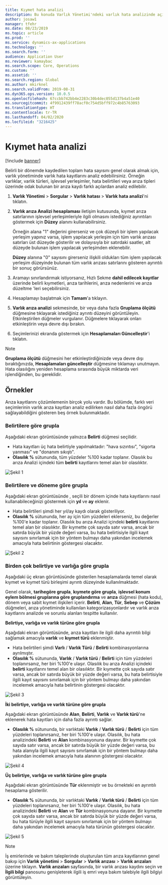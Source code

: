 ```yaml
---
title: Kıymet hata analizi
description: Bu konuda Varlık Yönetimi'ndeki varlık hata analizinde açıklanmaktadır.
author: josaw1
manager: tfehr
ms.date: 08/23/2019
ms.topic: article
ms.prod: ''
ms.service: dynamics-ax-applications
ms.technology: ''
ms.search.form: ''
audience: Application User
ms.reviewer: kamaybac
ms.search.scope: Core, Operations
ms.custom: ''
ms.assetid: ''
ms.search.region: Global
ms.author: mkirknel
ms.search.validFrom: 2019-08-31
ms.dyn365.ops.version: 10.0.5
ms.openlocfilehash: 67ccbb742bb4e2283c30b4dec055d137b4a51e40
ms.sourcegitcommit: 4f9912439ff78acf0c754d5bff972c4b85763093
ms.translationtype: HT
ms.contentlocale: tr-TR
ms.lasthandoff: 04/02/2020
ms.locfileid: "3216425"
---
```

# <a name="asset-fault-analysis"></a>Kıymet hata analizi

[!include [banner](../../includes/banner.md)]

 

Belirli bir dönemde kaydedilen toplam hata sayısını genel olarak almak için, varlık yönetiminde varlık hata kayıtlarını analiz edebilirsiniz. Örneğin varlıklar, varlık türleri, işlevsel yerleşimler, hata belirtileri veya arıza tipleri üzerinde odak bulunan bir arıza kaydı farklı açılardan analiz edilebilir.

1. **Varlık Yönetimi** > **Sorgular** > **Varlık hatası** > **Varlık hata analizi**'ni tıklatın.

2. **Varlık arıza Analizi hesaplaması** iletişim kutusunda, kıymet arıza satırlarının işlevsel yerleşimleriyle ilgili olmasını istediğiniz ayrıntıları göstermek için **Düzey** alanını kullanabilirsiniz. 

    Örneğin alana "1" değerini girerseniz ve çok düzeyli bir işlem yapılacak yerleşim yapınız varsa, işlem yapılacak yerleşim için tüm varlık arızası satırları üst düzeyde gösterilir ve dolayısıyla bir satırdaki saatler, alt düzeyde bulunan işlem yapılacak yerleşimden eklenebilir. 
        
    **Düzey** alanına "0" sayısını girerseniz ilişkili oldukları tüm işlem yapılacak yerleşim düzeyinde bulunan tüm varlık arızası satırlarını gösteren ayrıntılı bir sonuç görürsünüz.

3. Aramayı sınırlandırmak istiyorsanız, Hızlı Sekme **dahil edilecek kayıtlar** üzerinde belirli kıymetleri, arıza tarihlerini, arıza nedenlerini ve arıza düzeltme 'leri seçebilirsiniz.

4. Hesaplamayı başlatmak için **Tamam**'a tıklayın.

5. **Varlık arıza analizi** sekmesinde, bir veya daha fazla **Gruplama ölçütü** düğmesine tıklayarak istediğiniz ayrıntı düzeyini görüntüleyin. Etkinleştirilen düğmeler vurgulanır. Düğmelere tıklayarak onları etkinleştirin veya devre dışı bırakın.

6. Seçimlerinizi ekranda göstermek için **Hesaplamaları Güncelleştir**'i tıklatın. 

>[!NOTE]
>**Gruplama ölçütü** düğmesini her etkinleştirdiğinizde veya devre dışı bıraktığınızda, **Hesaplamaları güncelleştir** düğmesine tıklamayı unutmayın. Hata olasılığını yeniden hesaplama sırasında büyük miktarda veri işlendiğinden, bu gereklidir.

## <a name="examples"></a>Örnekler

Arıza kayıtlarını çözümlemenin birçok yolu vardır. Bu bölümde, farklı veri seçimlerinin varlık arıza kayıtları analiz edilirken nasıl daha fazla öngörü sağlayabildiğini gösteren beş örnek bulunmaktadır.

### <a name="group-by-symptoms"></a>Belirtilere göre grupla

Aşağıdaki ekran görüntüsünde yalnızca **Belirti** düğmesi seçilidir.

- Hata kayıtları üç hata belirtiyle yapılmaktadır: "hava sızıntısı", "sigorta yanması" ve "donanım sıkıştı".  
- **Olasılık %** sütununda, tüm yüzdeler %100 kadar toplanır. Olasılık bu arıza Analizi içindeki tüm **belirti** kayıtlarını temel alan bir olasılıktır.

![Şekil 1](media/06-controlling-and-reporting.png)

### <a name="group-by-symptoms-and-time-period"></a>Belirtilere ve döneme göre grupla

Aşağıdaki ekran görüntüsünde , seçili bir dönem içinde hata kayıtlarını nasıl kullanabileceğinizi göstermek için **yıl** ve **ay** eklenir.

- Hata belirtileri şimdi her yıl/ay kaydı olarak gösteriliyor.  
- **Olasılık %** sütununda, her ay için tüm yüzdeleri eklerseniz, bu değerler %100'e kadar toplanır. Olasılık bu arıza Analizi içindeki **belirti** kayıtlarını temel alan bir olasılıktır. Bir kıymette çok sayıda satır varsa, ancak bir satırda büyük bir yüzde değeri varsa, bu hata belirtisiyle ilgili kayıt sayısını sınırlamak için bir yöntem bulmayı daha yakından incelemek amacıyla hata belirtinin göstergesi olacaktır.

![Şekil 2](media/07-controlling-and-reporting.png)

### <a name="group-by-multiple-symptoms-and-assets"></a>Birden çok belirtiye ve varlığa göre grupla

Aşağıdaki üç ekran görüntüsünde gösterilen hesaplamalarda temel olarak kıymet ve kıymet türü birleşimi ayrıntı düzeyinde kullanılmaktadır.  

Genel olarak, **tarihegöre grupla**, **kıymete göre grupla**, **işlevsel konum eylem bölmesi gruplarına göre gruplandırma** ve **arıza** düğmesi (hata kodu), dönem veya sabit kıymet ilişkileri içerir. **Belirti**, **Alan**, **Tür**, **Sebep** ve **Çözüm** düğmeleri, arıza yönetiminde kullanılan kategorizasyonlardır ve varlık arıza kayıtlarını analizde ve sorunlu alanları tespitte kullanılır.  

**Belirtiye, varlığa ve varlık türüne göre grupla**

Aşağıdaki ekran görüntüsünde, arıza kayıtları ile ilgili daha ayrıntılı bilgi sağlamak amacıyla **varlık** ve **kıymet türü** eklenmiştir.

- Hata belirtileri şimdi **Varlı** / **Varlık Türü** / **Belirti** kombinasyonlarına ayrılmıştır.  
- **Olasılık %** sütununda, **Varlık** / **Varlık türü** / **Belirti** için tüm yüzdeleri toplanırsanız, her biri %100'e ulaşır. Olasılık bu arıza Analizi içindeki **belirti** kayıtlarını temel alan bir olasılıktır. Bir kıymette çok sayıda satır varsa, ancak bir satırda büyük bir yüzde değeri varsa, bu hata belirtisiyle ilgili kayıt sayısını sınırlamak için bir yöntem bulmayı daha yakından incelemek amacıyla hata belirtinin göstergesi olacaktır.

![Şekil 3](media/08-controlling-and-reporting.png)

**İki belirtiye, varlığa ve varlık türüne göre grupla**

Aşağıdaki ekran görüntüsünde **Alan**, **Belirti**, **Varlık** ve **Varlık türü**'ne eklenerek hata kayıtları için daha fazla ayrıntı sağlar.

- **Olasılık %** sütununda, bir varlıktaki **Varlık** / **Varlık türü** / **Belirti** için tüm yüzdeleri toplanırsanız, her biri %100'e ulaşır. Olasılık, bu hata analizindeki **Belirti** ve **Alan** kombinasyonuna dayanır. Bir kıymette çok sayıda satır varsa, ancak bir satırda büyük bir yüzde değeri varsa, bu hata alanıyla ilgili kayıt sayısını sınırlamak için bir yöntem bulmayı daha yakından incelemek amacıyla hata alanının göstergesi olacaktır.  

![Şekil 4](media/09-controlling-and-reporting.png)

**Üç belirtiye, varlığa ve varlık türüne göre grupla**

Aşağıdaki ekran görüntüsünde **Tür** eklenmiştir ve bu örnekteki en ayrıntılı hesaplama gösterilir.
 
- **Olasılık %** sütununda, bir varlıktaki **Varlık** / **Varlık türü** / **Belirti** için tüm yüzdeleri toplanırsanız, her biri %100'e ulaşır. Olasılık, bu hata analizindeki **Belirti** ve **Alan** ve **Tür** kombinasyonuna dayanır. Bir kıymette çok sayıda satır varsa, ancak bir satırda büyük bir yüzde değeri varsa, bu hata türüyle ilgili kayıt sayısını sınırlamak için bir yöntem bulmayı daha yakından incelemek amacıyla hata türünün göstergesi olacaktır.

![Şekil 5](media/10-controlling-and-reporting.png)


>[!NOTE]
>İş emirlerinde ve bakım taleplerinde oluşturulan tüm arıza kayıtlarının genel bakışı için **Varlık yönetimi** > **Sorgular** > **Varlık arızası** > **Varlık arızaları** üzerine tıklayın. **Varlık arızaları** sayfasında, bir varlık arızası kaydını seçin ve **İlgili bilgi** panosunu genişleterek ilgili iş emri veya bakım talebiyle ilgili bilgiyi görüntüleyin.

